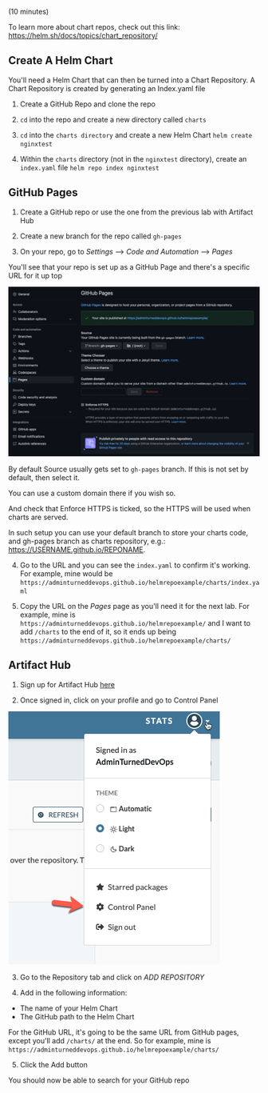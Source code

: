(10 minutes)

To learn more about chart repos, check out this link: https://helm.sh/docs/topics/chart_repository/


## Create A Helm Chart
You'll need a Helm Chart that can then be turned into a Chart Repository. A Chart Repository is created by generating an Index.yaml file

1. Create a GitHub Repo and clone the repo

2. `cd` into the repo and create a new directory called `charts`

2. `cd` into the `charts directory` and create a new Helm Chart
`helm create nginxtest`

3. Within the `charts` directory (not in the `nginxtest` directory), create an `index.yaml` file
`helm repo index nginxtest`

## GitHub Pages

1. Create a GitHub repo or use the one from the previous lab with Artifact Hub

2. Create a new branch for the repo called `gh-pages`

3. On your repo, go to *Settings* --> *Code and Automation* --> *Pages*

You'll see that your repo is set up as a GitHub Page and there's a specific URL for it up top

![](images/2.png)

By default Source usually gets set to `gh-pages` branch. If this is not set by default, then select it.

You can use a custom domain there if you wish so.

And check that Enforce HTTPS is ticked, so the HTTPS will be used when charts are served.

In such setup you can use your default branch to store your charts code, and gh-pages branch as charts repository, e.g.: https://USERNAME.github.io/REPONAME.

4. Go to the URL and you can see the `index.yaml` to confirm it's working. For example, mine would be `https://adminturneddevops.github.io/helmrepoexample/charts/index.yaml`

5. Copy the URL on the *Pages* page as you'll need it for the next lab. For example, mine is `https://adminturneddevops.github.io/helmrepoexample/` and I want to add `/charts` to the end of it, so it ends up being `https://adminturneddevops.github.io/helmrepoexample/charts/`

## Artifact Hub

1. Sign up for Artifact Hub [here](https://artifacthub.io/)

2. Once signed in, click on your profile and go to Control Panel

![](images/1.png)

3. Go to the Repository tab and click on *ADD REPOSITORY*

4. Add in the following information:
- The name of your Helm Chart
- The GitHub path to the Helm Chart

For the GitHub URL, it's going to be the same URL from GitHub pages, except you'll add `/charts/` at the end. So for example, mine is `https://adminturneddevops.github.io/helmrepoexample/charts/`

5. Click the Add button

You should now be able to search for your GitHub repo